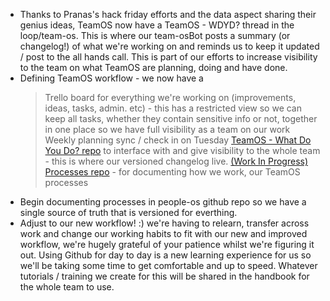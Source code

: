 - Thanks to Pranas's hack friday efforts and the data aspect sharing their genius ideas, TeamOS now have a TeamOS - WDYD? thread in the loop/team-os. This is where our team-osBot posts a summary (or changelog!) of what we're working on and reminds us to keep it updated / post to the all hands call. This is part of our efforts to increase visibility to the team on what TeamOS are planning, doing and have done.
- Defining TeamOS workflow - we now have a
  > Trello board for everything we're working on (improvements, ideas, tasks, admin. etc) - this has a restricted view so we can keep all tasks, whether they contain sensitive info or not, together in one place so we have full visibility as a team on our work
  > Weekly planning sync / check in on Tuesday 
  > [TeamOS - What Do You Do? repo](https://github.com/people-os/team-os-wdyd) to interface with and give visibility to the whole team - this is where our versioned changelog live.
  > [(Work In Progress) Processes repo](https://github.com/orgs/people-os/repositories) - for documenting how we work, our TeamOS processes 
- Begin documenting processes in people-os github repo so we have a single source of truth that is versioned for everthing. 
- Adjust to our new workflow! :) we're having to relearn, transfer across work and change our working habits to fit with our new and improved workflow, we're hugely grateful of your patience whilst we're figuring it out. Using Github for day to day is a new learning experience for us so we'll be taking some time to get comfortable and up to speed. Whatever tutorials / training we create for this will be shared in the handbook for the whole team to use.

